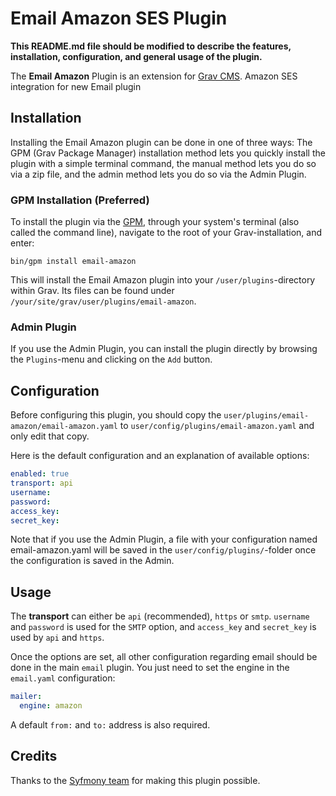 # Email Amazon SES Plugin

**This README.md file should be modified to describe the features, installation, configuration, and general usage of the plugin.**

The **Email Amazon** Plugin is an extension for [Grav CMS](https://github.com/getgrav/grav). Amazon SES integration for new Email plugin

## Installation

Installing the Email Amazon plugin can be done in one of three ways: The GPM (Grav Package Manager) installation method lets you quickly install the plugin with a simple terminal command, the manual method lets you do so via a zip file, and the admin method lets you do so via the Admin Plugin.

### GPM Installation (Preferred)

To install the plugin via the [GPM](https://learn.getgrav.org/cli-console/grav-cli-gpm), through your system's terminal (also called the command line), navigate to the root of your Grav-installation, and enter:

    bin/gpm install email-amazon

This will install the Email Amazon plugin into your `/user/plugins`-directory within Grav. Its files can be found under `/your/site/grav/user/plugins/email-amazon`.

### Admin Plugin

If you use the Admin Plugin, you can install the plugin directly by browsing the `Plugins`-menu and clicking on the `Add` button.

## Configuration

Before configuring this plugin, you should copy the `user/plugins/email-amazon/email-amazon.yaml` to `user/config/plugins/email-amazon.yaml` and only edit that copy.

Here is the default configuration and an explanation of available options:

```yaml
enabled: true
transport: api
username:
password:
access_key:
secret_key:
```

Note that if you use the Admin Plugin, a file with your configuration named email-amazon.yaml will be saved in the `user/config/plugins/`-folder once the configuration is saved in the Admin.

## Usage

The **transport** can either be `api` (recommended), `https` or `smtp`.  `username` and `password` is used for the `SMTP` option, and `access_key` and `secret_key` is used by `api` and `https`.

Once the options are set, all other configuration regarding email should be done in the main `email` plugin.  You just need to set the engine in the `email.yaml` configuration:

```yaml
mailer:
  engine: amazon
```

A default `from:` and `to:` address is also required.

## Credits

Thanks to the [Syfmony team](https://symfony.com) for making this plugin possible.


